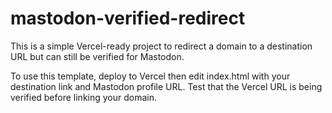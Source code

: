 # mastodon-verified-redirect

This is a simple Vercel-ready project to redirect a domain to a destination URL but can still be verified for Mastodon.

To use this template, deploy to Vercel then edit index.html with your destination link and Mastodon profile URL. Test that the Vercel URL is being verified before linking your domain.
